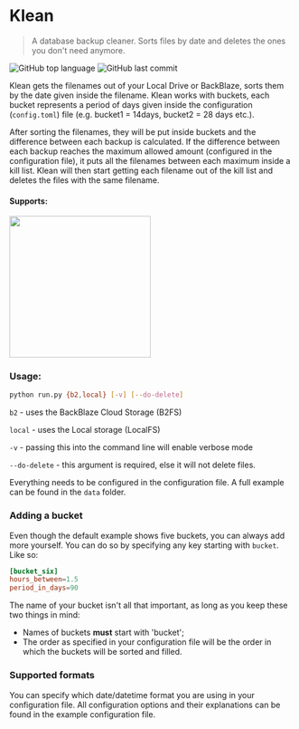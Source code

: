 # Klean

> A database backup cleaner. Sorts files by date and deletes the ones you don't need anymore. 

![GitHub top language](https://img.shields.io/github/languages/top/kevinkosterr/Klean)
![GitHub last commit](https://img.shields.io/github/last-commit/kevinkosterr/Klean)

Klean gets the filenames out of your Local Drive or BackBlaze, sorts them by the date given inside the filename. 
Klean works with buckets, each bucket represents a period of days given inside the configuration (`config.toml`) file 
(e.g. bucket1 = 14days, bucket2 = 28 days etc.).

After sorting the filenames, they will be put inside buckets and the difference between each backup is calculated.
If the difference between each backup reaches the maximum allowed amount (configured in the configuration file), it puts
all the filenames between each maximum inside a kill list. Klean will then start getting each filename out of the kill 
list and deletes the files with the same filename.

#### Supports:
<img src="https://github.com/kevinkosterr/Klean/assets/33180770/edf23425-eab4-434d-9352-59d2055b8ec8" style="width: 250px;">


<br>

### Usage:

```bash
python run.py {b2,local} [-v] [--do-delete]
```

`b2` - uses the BackBlaze Cloud Storage (B2FS)

`local` - uses the Local storage (LocalFS)

`-v` - passing this into the command line will enable verbose mode

`--do-delete` - this argument is required, else it will not delete files.

Everything needs to be configured in the configuration file. A full example can be found in the `data` folder. 

### Adding a bucket
Even though the default example shows five buckets, you can always add more yourself. You can do so by specifying any 
key starting with `bucket`. Like so:

```toml
[bucket_six]
hours_between=1.5
period_in_days=90
```

The name of your bucket isn't all that important, as long as you keep these two things in mind:
- Names of buckets **must** start with 'bucket';
- The order as specified in your configuration file will be the order in which the buckets will be sorted and filled.

### Supported formats
You can specify which date/datetime format you are using in your configuration file.  All configuration options and their
explanations can be found in the example configuration file.

